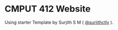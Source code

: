 # CMPUT 412 Website
Using starter Template by Surjith S M ( [@surjithctly](https://surjithctly.in/) ).

